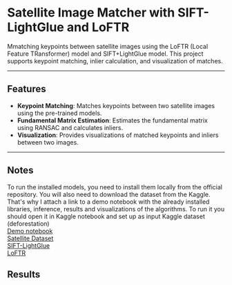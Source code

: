# Satellite Image Matcher with SIFT-LightGlue and LoFTR

Mmatching keypoints between satellite images using the LoFTR (Local Feature TRansformer) model and SIFT+LightGlue model. This project supports keypoint matching, inlier calculation, and visualization of matches.

---

## Features

- **Keypoint Matching**: Matches keypoints between two satellite images using the pre-trained models.
- **Fundamental Matrix Estimation**: Estimates the fundamental matrix using RANSAC and calculates inliers.
- **Visualization**: Provides visualizations of matched keypoints and inliers between two images.

---

## Notes
To run the installed models, you need to install them locally from the official repository. You will also need to download the dataset from the Kaggle. That's why I attach a link to a demo notebook with the already installed libraries, inference, results and visualizations of the algorithms. To run it you should open it in Kaggle notebook and set up as input Kaggle dataset (deforestation) <br>
[Demo notebook](https://drive.google.com/file/d/1x4tqyyZrD15vhBoGjSQegbd3TSs9C_th/view?usp=sharing) <br>
[Satellite Dataset](https://www.kaggle.com/datasets/isaienkov/deforestation-in-ukraine) <br>
[SIFT-LightGlue](https://github.com/cvg/LightGlue/tree/main) <br>
[LoFTR](https://github.com/zju3dv/LoFTR)


## Results
